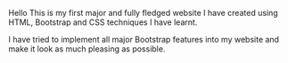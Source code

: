 Hello
This is my first major and fully fledged website I have created using HTML, Bootstrap and CSS techniques I have learnt.

I have tried to implement all major Bootstrap features into my website and make it look as much pleasing as possible.
